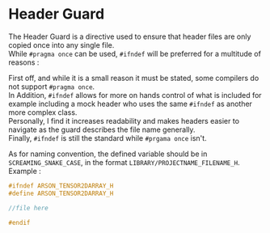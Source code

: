 # Header Guard

The Header Guard is a directive used to ensure that header files are only copied once into any single file.  
While `#pragma once` can be used, `#ifndef` will be preferred for a multitude of reasons :  

First off, and while it is a small reason it must be stated, some compilers do not support `#pragma once`.   
In Addition, `#ifndef` allows for more on hands control of what is included for example including a mock header who uses the same `#ifndef` as another more complex class.  
Personally, I find it increases readability and makes headers easier to navigate as the guard describes the file name generally.  
Finally, `#ifndef` is still the standard while `#prgama once` isn't.

As for naming convention, the defined variable should be in `SCREAMING_SNAKE_CASE`, in the format `LIBRARY/PROJECTNAME_FILENAME_H`.
Example :
``` cpp linenums="1"
#ifndef ARSON_TENSOR2DARRAY_H
#define ARSON_TENSOR2DARRAY_H

//file here

#endif
```